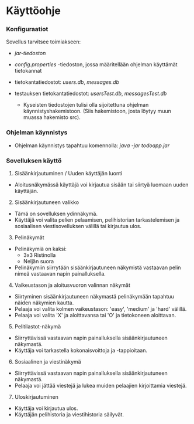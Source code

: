 # Käyttöohje

### Konfiguraatiot
Sovellus tarvitsee toimiakseen:
- *jar-tiedoston*
- *config.properties* -tiedoston, jossa määritellään ohjelman käyttämät tietokannat
- tietokantatiedostot: *users.db*, *messages.db*
- testauksen tietokantatiedostot: *usersTest.db*, *messagesTest.db*

  - Kyseisten tiedostojen tulisi olla sijoitettuna ohjelman käynnistyshakemistoon. (Siis hakemistoon, josta löytyy muun muassa hakemisto src).
  
### Ohjelman käynnistys

- Ohjelman käynnistys tapahtuu komennolla: *java -jar todoapp.jar*

### Sovelluksen käyttö

1) Sisäänkirjautuminen / Uuden käyttäjän luonti
  - Aloitusnäkymässä käyttäjä voi kirjautua sisään tai siirtyä luomaan uuden käyttäjän.
  
2) Sisäänkirjautuneen valikko
  - Tämä on sovelluksen ydinnäkymä.
  - Käyttäjä voi valita pelien pelaamisen, pelihistorian tarkastelemisen ja sosiaalisen viestisovelluksen välillä tai kirjautua ulos.
  
3) Pelinäkymät
  - Pelinäkymiä on kaksi:
    - 3x3 Ristinolla
    - Neljän suora
  - Pelinäkymiin siirrytään sisäänkirjautuneen näkymistä vastaavan pelin nimeä vastaavan napin painalluksella.
  
4) Vaikeustason ja aloitusvuoron valinnan näkymät
  - Siirtyminen sisäänkirjautuneen näkymastä pelinäkymään tapahtuu näiden näkymien kautta.
  - Pelaaja voi valita kolmen vaikeustason: 'easy', 'medium' ja 'hard' välillä.
  - Pelaaja voi valita 'X' ja aloittavansa tai 'O' ja tietokoneen aloittavan.
  
5) Pelitilastot-näkymä
  - Siirryttävissä vastaavan napin painalluksella sisäänkirjautuneen näkymastä.
  - Käyttäja voi tarkastella kokonaisvoittoja ja -tappioitaan.
  
6) Sosiaalinen ja viestinäkymä
  - Siirryttävissä vastaavan napin painalluksella sisäänkirjautuneen näkymastä.
  - Pelaaja voi jättää viestejä ja lukea muiden pelaajien kirjoittamia viestejä.
  
7) Uloskirjautuminen
  - Käyttäja voi kirjautua ulos.
  - Käyttäjän pelihistoria ja viestihistoria säilyvät.
